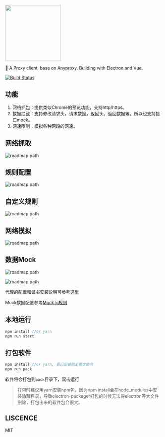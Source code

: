 <p><img width="180" src="https://raw.githubusercontent.com/fwon/blog/master/assets/electron-anyproxy-icon.png"></p>

📢  A Proxy client, base on Anyproxy. Building with Electron and Vue. 

[![Build Status](https://travis-ci.org/fwon/electron-anyproxy.svg?branch=master)](https://travis-ci.org/fwon/electron-anyproxy)

## 功能
1. 网络抓包：提供类似Chrome的预览功能，支持http/https。
2. 数据拦截：支持修改请求头，请求数据，返回头，返回数据等。所以也支持接口mock。
3. 网速限制：模拟各种网段的网速。

## 网络抓取
![roadmap.path](https://raw.githubusercontent.com/fwon/blog/master/assets/electron-anyproxy-shot-1.png)

## 规则配置
![roadmap.path](https://raw.githubusercontent.com/fwon/blog/master/assets/electron-anyproxy-shot-2.png)

## 自定义规则
![roadmap.path](https://raw.githubusercontent.com/fwon/blog/master/assets/electron-anyproxy-shot-3.png)

## 网络模拟
![roadmap.path](https://raw.githubusercontent.com/fwon/blog/master/assets/electron-anyproxy-shot-4.png)

## 数据Mock
![roadmap.path](https://raw.githubusercontent.com/fwon/blog/master/assets/electron-anyproxy-shot-5.png)

![roadmap.path](https://raw.githubusercontent.com/fwon/blog/master/assets/electron-anyproxy-shot-6.png)

代理的配置和证书安装说明可参考[这里](http://anyproxy.io/4.x/cn.html#配置帮助)

Mock数据配置参考[Mock.js规则](http://mockjs.com/examples.html)

## 本地运行
```javascript
npm install //or yarn
npm run start
```
## 打包软件
```javascript
npm install //or yarn, 若已安装则无需次命令
npm run pack
```
软件将会打包到`pack`目录下，双击运行
>打包时建议用yarn安装npm包，因为npm install会在node_modules中安装隐藏目录，导致electron-packager打包的时候无法将electron等大文件删除，打包出来的软件包会很大。

## LISCENCE
MIT
